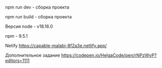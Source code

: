 npm run dev - сборка проекта

npm run build - сборка проекта

Версия node - v18.16.0

npm - 9.5.1

Netify https://capable-malabi-8f2a3e.netlify.app/


Дополнительное задание https://codepen.io/HelgaCode/pen/rNPzWyP?editors=1111
